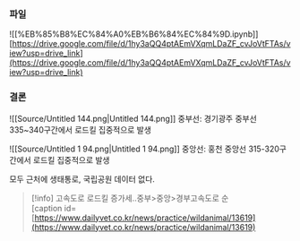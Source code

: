 ### 파일
![[%EB%85%B8%EC%84%A0%EB%B6%84%EC%84%9D.ipynb]]
[https://drive.google.com/file/d/1hy3aQQ4ptAEmVXqmLDaZF_cvJoVtFTAs/view?usp=drive_link](https://drive.google.com/file/d/1hy3aQQ4ptAEmVXqmLDaZF_cvJoVtFTAs/view?usp=drive_link)
  
### 결론
![[Source/Untitled 144.png|Untitled 144.png]]
중부선: 경기광주 중부선 335~340구간에서 로드킬 집중적으로 발생
  
![[Source/Untitled 1 94.png|Untitled 1 94.png]]
중앙선: 홍천 중앙선 315-320구간에서 로드킬 집중적으로 발생
  
모두 근처에 생태통로, 국립공원 데이터 없다.
  

> [!info] 고속도로 로드킬 증가세..중부>중앙>경부고속도로 순  
> [caption id=  
> [https://www.dailyvet.co.kr/news/practice/wildanimal/13619](https://www.dailyvet.co.kr/news/practice/wildanimal/13619)
